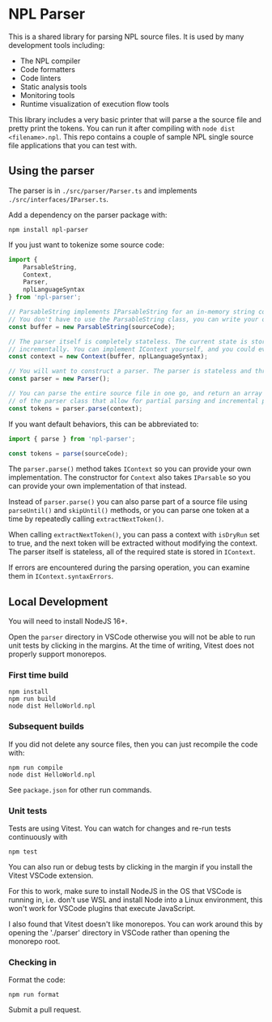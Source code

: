 # NPL Parser

This is a shared library for parsing NPL source files. It is used by many development tools including:

-   The NPL compiler
-   Code formatters
-   Code linters
-   Static analysis tools
-   Monitoring tools
-   Runtime visualization of execution flow tools

This library includes a very basic printer that will parse a the source file and pretty print the tokens. You can run it after compiling with `node dist <filename>.npl`. This repo contains a couple of sample NPL single source file applications that you can test with.

## Using the parser

The parser is in `./src/parser/Parser.ts` and implements `./src/interfaces/IParser.ts`.

Add a dependency on the parser package with:

```shell
npm install npl-parser
```

If you just want to tokenize some source code:

```typescript
import {
    ParsableString,
    Context,
    Parser,
    nplLanguageSyntax
} from 'npl-parser';

// ParsableString implements IParsableString for an in-memory string containing the entire source code to parse.
// You don't have to use the ParsableString class, you can write your own implementation of IParsableString
const buffer = new ParsableString(sourceCode);

// The parser itself is completely stateless. The current state is stored in IContext alowing parsing to be performed
// incrementally. You can implement IContext yourself, and you could even extend the NPL syntax here.
const context = new Context(buffer, nplLanguageSyntax);

// You will want to construct a parser. The parser is stateless and thread safe
const parser = new Parser();

// You can parse the entire source file in one go, and return an array of tokens like this. There are other methods
// of the parser class that allow for partial parsing and incremental parsing
const tokens = parser.parse(context);
```

If you want default behaviors, this can be abbreviated to:
```typescript
import { parse } from 'npl-parser';

const tokens = parse(sourceCode);
```

The `parser.parse()` method takes `IContext` so you can provide your own implementation. The constructor
for `Context` also takes `IParsable` so you can provide your own implementation of that instead.

Instead of `parser.parse()` you can also parse part of a source file using `parseUntil()` and `skipUntil()`
methods, or you can parse one token at a time by repeatedly calling `extractNextToken()`.

When calling `extractNextToken()`, you can pass a context with `isDryRun` set to true, and the next token
will be extracted without modifying the context. The parser itself is stateless, all of the required state
is stored in `IContext`.

If errors are encountered during the parsing operation, you can examine them in `IContext.syntaxErrors`.

## Local Development

You will need to install NodeJS 16+.

Open the `parser` directory in VSCode otherwise you will not be able to run unit tests by clicking in the margins.
At the time of writing, Vitest does not properly support monorepos.

### First time build

```shell
npm install
npm run build
node dist HelloWorld.npl
```

### Subsequent builds

If you did not delete any source files, then you can just recompile the code with:

```shell
npm run compile
node dist HelloWorld.npl
```

See `package.json` for other run commands.

### Unit tests

Tests are using Vitest. You can watch for changes and re-run tests continuously with

```shell
npm test
```

You can also run or debug tests by clicking in the margin if you install the Vitest VSCode extension.

For this to work, make sure to install NodeJS in the OS that VSCode is running in, i.e. don't use WSL
and install Node into a Linux environment, this won't work for VSCode plugins that execute JavaScript.

I also found that Vitest doesn't like monorepos. You can work around this by opening the './parser'
directory in VSCode rather than opening the monorepo root.

### Checking in

Format the code:

```shell
npm run format
```

Submit a pull request.

